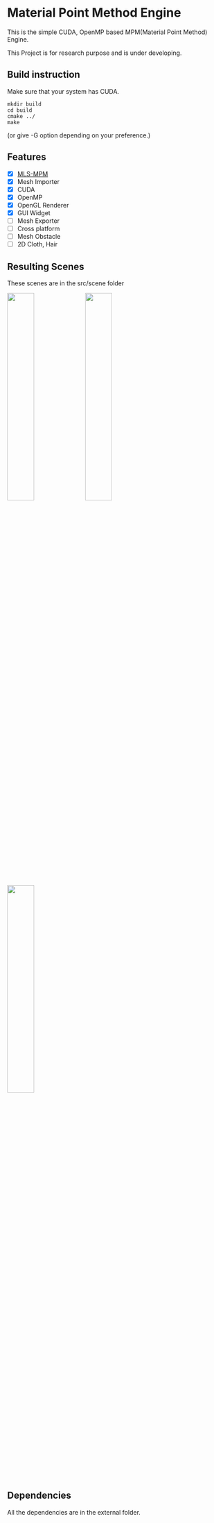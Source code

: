 # Material Point Method Engine

This is the simple CUDA, OpenMP based MPM(Material Point Method) Engine.

This Project is for research purpose and is under developing.

## Build instruction
Make sure that your system has CUDA.
```
mkdir build
cd build
cmake ../
make
```
(or give -G option depending on your preference.)

## Features
- [x] [MLS-MPM](https://yzhu.io/publication/mpmmls2018siggraph/paper.pdf)
- [x] Mesh Importer
- [x] CUDA 
- [x] OpenMP
- [x] OpenGL Renderer
- [x] GUI Widget
- [ ] Mesh Exporter
- [ ] Cross platform
- [ ] Mesh Obstacle
- [ ] 2D Cloth, Hair

## Resulting Scenes
These scenes are in the src/scene folder

<!-- <img src = "https://user-images.githubusercontent.com/46246202/193274158-6b4dcf1b-aef7-4ea6-b5a5-99b39527ac15.gif" width="70%"|height="70%"> -->
<img src="https://user-images.githubusercontent.com/46246202/193274158-6b4dcf1b-aef7-4ea6-b5a5-99b39527ac15.gif" width="35%" height="35%"/>
<img src="https://user-images.githubusercontent.com/46246202/193274175-186af6bd-3afb-42ae-a073-0b05b8167c7d.gif" width="35%" height="35%"/>
<img src="https://user-images.githubusercontent.com/46246202/193274094-fcbeb376-9767-4972-a11a-f7e301218623.gif" width="35%" height="35%"/>


## Dependencies
All the dependencies are in the external folder.
